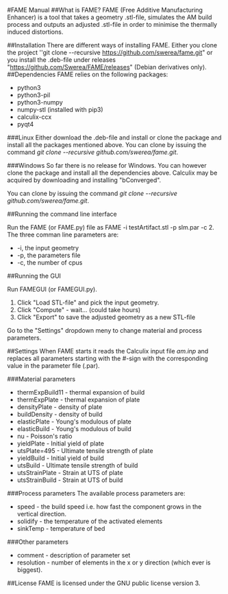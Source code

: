 #FAME Manual
##What is FAME?
FAME (Free Additive Manufacturing Enhancer) is a tool that takes a geometry .stl-file, simulates the AM build process and outputs an adjusted .stl-file in order to minimise the thermally induced distortions.

##Installation
There are different ways of installing FAME. Either you clone the project 
''git clone --recursive https://github.com/swerea/fame.git" or you install the .deb-file under releases "https://github.com/Swerea/FAME/releases" (Debian derivatives only).
##Dependencies
FAME relies on the following packages:

* python3
* python3-pil
* python3-numpy
* numpy-stl (installed with pip3)
* calculix-ccx
* pyqt4

###Linux
Either download the .deb-file and install or clone the package and install all the packages mentioned above. You can clone by issuing the command *git clone --recursive github.com/swerea/fame.git*.

###Windows
So far there is no release for Windows. You can however clone the package and install all the dependencies above. Calculix may be acquired by downloading and installing "bConverged".

You can clone by issuing the command *git clone --recursive github.com/swerea/fame.git*.

##Running the command line interface

Run the FAME (or FAME.py) file as FAME -i testArtifact.stl -p slm.par -c 2. The three comman line parameters are:

* -i, the input geometry
* -p, the parameters file
* -c, the number of cpus


##Running the GUI

Run FAMEGUI (or FAMEGUI.py).

1. Click "Load STL-file" and pick the input geometry.
2. Click "Compute" - wait... (could take hours)
3. Click "Export" to save the adjusted geometry as a new STL-file

Go to the "Settings" dropdown meny to change material and process parameters.

##Settings
When FAME starts it reads the Calculix input file *am.inp* and replaces all parameters starting with the #-sign with the corresponding value in the parameter file (.par). 

###Material parameters

* thermExpBuild11 - thermal expansion of build
* thermExpPlate - thermal expansion of plate
* densityPlate - density of plate
* buildDensity - density of build
* elasticPlate - Young's modulous of plate
* elasticBuild - Young's modulous of build
* nu - Poisson's ratio
* yieldPlate - Initial yield of plate
* utsPlate=495 - Ultimate tensile strength of plate
* yieldBuild - Initial yield of build
* utsBuild - Ultimate tensile strength of build
* utsStrainPlate - Strain at UTS of plate
* utsStrainBuild - Strain at UTS of build

###Process parameters
The available process parameters are:

* speed -   the build speed i.e. how fast the component grows in the vertical direction.
* solidify - the temperature of the activated elements
* sinkTemp - temperature of bed

###Other parameters

* comment - description of parameter set 
* resolution - number of elements in the x or y direction (which ever is biggest).



##License
FAME is licensed under the GNU public license version 3.